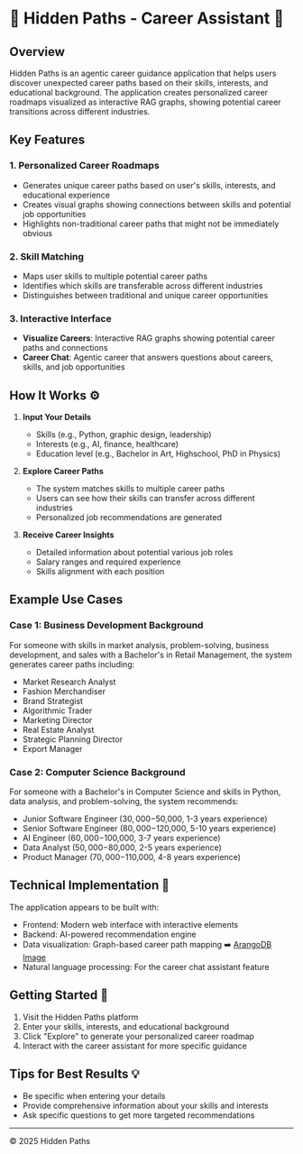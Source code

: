 # 🔆 Hidden Paths - Career Assistant 🔆

## Overview
Hidden Paths is an agentic career guidance application that helps users discover unexpected career paths based on their skills, interests, and educational background. The application creates personalized career roadmaps visualized as interactive RAG graphs, showing potential career transitions across different industries.

## Key Features 

### 1. Personalized Career Roadmaps
- Generates unique career paths based on user's skills, interests, and educational experience
- Creates visual graphs showing connections between skills and potential job opportunities
- Highlights non-traditional career paths that might not be immediately obvious

### 2. Skill Matching
- Maps user skills to multiple potential career paths
- Identifies which skills are transferable across different industries
- Distinguishes between traditional and unique career opportunities

### 3. Interactive Interface
- **Visualize Careers**: Interactive RAG graphs showing potential career paths and connections
- **Career Chat**: Agentic career that answers questions about careers, skills, and job opportunities

## How It Works ⚙️

1. **Input Your Details**
   - Skills (e.g., Python, graphic design, leadership)
   - Interests (e.g., AI, finance, healthcare)
   - Education level (e.g., Bachelor in Art, Highschool, PhD in Physics)

2. **Explore Career Paths**
   - The system matches skills to multiple career paths
   - Users can see how their skills can transfer across different industries
   - Personalized job recommendations are generated

3. **Receive Career Insights**
   - Detailed information about potential various job roles
   - Salary ranges and required experience
   - Skills alignment with each position

## Example Use Cases

### Case 1: Business Development Background
For someone with skills in market analysis, problem-solving, business development, and sales with a Bachelor's in Retail Management, the system generates career paths including:
- Market Research Analyst
- Fashion Merchandiser
- Brand Strategist
- Algorithmic Trader
- Marketing Director
- Real Estate Analyst
- Strategic Planning Director
- Export Manager

### Case 2: Computer Science Background
For someone with a Bachelor's in Computer Science and skills in Python, data analysis, and problem-solving, the system recommends:
- Junior Software Engineer ($30,000-$50,000, 1-3 years experience)
- Senior Software Engineer ($80,000-$120,000, 5-10 years experience)
- AI Engineer ($60,000-$100,000, 3-7 years experience)
- Data Analyst ($50,000-$80,000, 2-5 years experience)
- Product Manager ($70,000-$110,000, 4-8 years experience)

## Technical Implementation 🥑

The application appears to be built with:
- Frontend: Modern web interface with interactive elements
- Backend: AI-powered recommendation engine
- Data visualization: Graph-based career path mapping ➡️ [ArangoDB Image](https://hub.docker.com/_/arangodb)
- Natural language processing: For the career chat assistant feature

## Getting Started 🚀

1. Visit the Hidden Paths platform
2. Enter your skills, interests, and educational background
3. Click "Explore" to generate your personalized career roadmap
4. Interact with the career assistant for more specific guidance

## Tips for Best Results 💡
- Be specific when entering your details
- Provide comprehensive information about your skills and interests
- Ask specific questions to get more targeted recommendations

---

© 2025 Hidden Paths 
